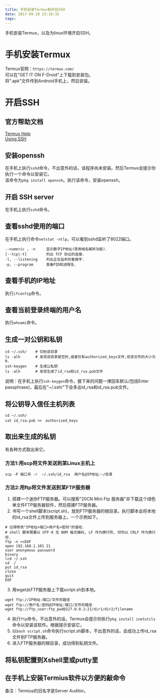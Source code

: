 ```yaml
---
title: 手机安装Termux和开启SSH
date: 2017-09-28 23:10:33
tags:
---
```

手机安装Termux，以及为linux环境开启SSH。

<!-- more -->

# 手机安装Termux  
Termux官网：`https://termux.com/`  
可以在"GET IT ON F-Droid"上下载到安装包。  
将".apk"文件传到Android手机上，然后安装。  

# 开启SSH

## 官方帮助文档  
[Termux Help](https://termux.com/help.html)  
[Using SSH](https://termux.com/ssh.html)  

## 安装openssh  
在手机上执行`sshd`命令，不出意外的话，该程序尚未安装。然后Termux会提示你执行一个命令以安装它。  
该命令为`pkg install openssh`。执行该命令，安装openssh。  

## 开启 SSH server  
在手机上执行`sshd`命令。  

## 查看sshd使用的端口  
在手机上执行命令`netstat -ntlp`，可以看到sshd监听了8022端口。  
```
--numeric , -n     显示数字IP地址(禁用域名解析功能).
[--tcp|-t]         列出 TCP 协议的连接.
-l, --listening    列出正在监听的套接字.
-p, --program      查看PID和进程名.
```

## 查看手机的IP地址  
执行`ifconfig`命令。  

## 查看当前登录终端的用户名  
执行`whoami`命令。  

## 生成一对公钥和私钥  
```
cd ~/.ssh/    # 切到该目录
ls -alh       # 发现该目录是空的,或者仅有authorized_keys文件,但该文件的大小为0.
ssh-keygen    # 生成公私钥
ls -alh       # 发现生成了id_rsa和id_rsa.pub文件
```
说明：在手机上执行`ssh-keygen`命令，接下来的问题一律回车默认(包括Enter passphrase)，最后在"~/.ssh/"下会多出id_rsa和id_rsa.pub文件。  

## 将公钥导入信任主机列表  
```
cd ~/.ssh/
cat id_rsa.pub >>　authorized_keys
```

## 取出来生成的私钥  
有各种方式取出来它。  

### 方法1:用scp将文件发送到某Linux主机上  
```
scp -P 端口号 -r  ~/.ssh/id_rsa  用户名@IP地址:~/目录
```

### 方法2:用ftp将文件发送到某FTP服务器  
1. 搭建一个迷你FTP服务器。可以搜索"20CN Mini Ftp 服务器"并下载这个绿色单文件FTP服务器软件，然后搭建FTP服务器。  
2. 书写一个shell脚本(script.sh)，放到FTP服务器的根目录。执行脚本会将本地的id_rsa文件上传到服务器上。一个示例如下。  
```
# 记得修改"IP地址+端口+用户名+密码"的值哈.
# shell 脚本需要以 UTF-8 无 BOM 格式编码, LF 作为换行符, 切勿以 CRLF 作为换行符.
ftp -n <<EOF
open 192.168.1.101 21
user anonymous password
binary
lcd ~/.ssh
cd  /
put id_rsa
close
quit
EOF
```
3. 用wget从FTP服务器上下载script.sh到本地。  
```
wget ftp://IP地址:端口/文件的路径
wget ftp://用户名:密码@IP地址:端口/文件的路径
wget ftp://ftp_user:ftp_pwd@127.0.0.1:21/dir1/dir2/filename
```
4. 执行`ftp`命令，不出意外的话，Termux会提示你执行`pkg install inetutils`命令以安装该软件。根据提示安装它。  
5. 以`bash script.sh`命令执行script.sh脚本，不出意外的话，会成功上传id_rsa文件到FTP服务器。  
6. 进入FTP服务器的根目录，成功得到私钥文件。  

## 将私钥配置到Xshell里或putty里  

## 在手机上安装Termius软件以方便的敲命令  
备注：Termius的旧名字是Server Auditor。  

